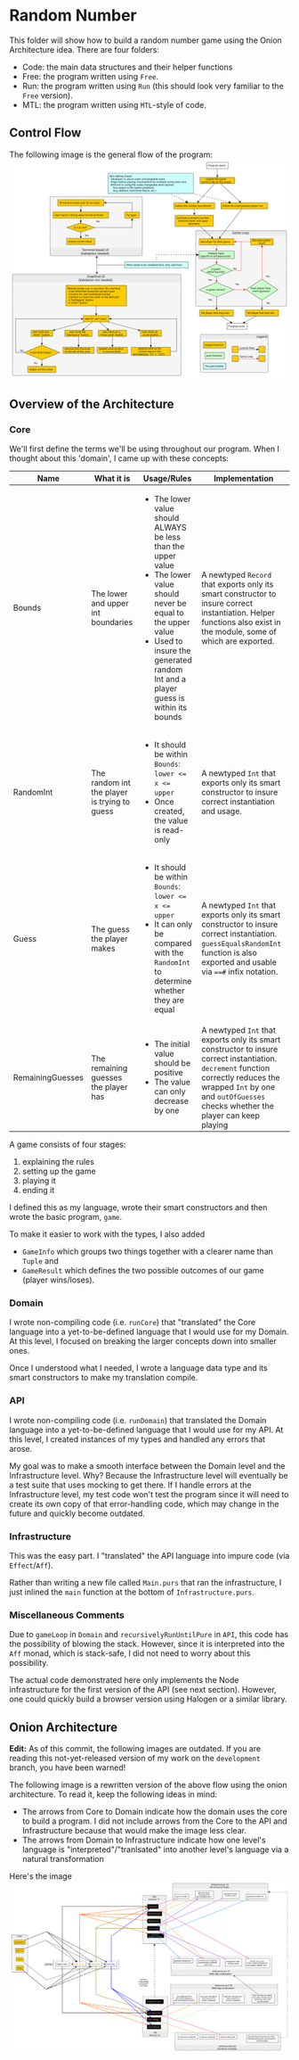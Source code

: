 # Random Number

This folder will show how to build a random number game using the Onion Architecture idea. There are four folders:
- Code: the main data structures and their helper functions
- Free: the program written using `Free`.
- Run: the program written using `Run` (this should look very familiar to the `Free` version).
- MTL: the program written using `MTL`-style of code.

## Control Flow

The following image is the general flow of the program:
![Control-Flow](./images/Control-Flow.svg)

## Overview of the Architecture

### Core

We'll first define the terms we'll be using throughout our program. When I thought about this 'domain', I came up with these concepts:

| Name | What it is | Usage/Rules | Implementation
| - | - | - | - |
| Bounds | The lower and upper int boundaries | <ul><li>The lower value should ALWAYS be less than the upper value</li><li>The lower value should never be equal to the upper value</li><li>Used to insure the generated random Int and a player guess is within its bounds</li></ul> | A newtyped `Record` that exports only its smart constructor to insure correct instantiation. Helper functions also exist in the module, some of which are exported.
| RandomInt | The random int the player is trying to guess | <ul><li>It should be within `Bounds`: `lower <= x <= upper`</li><li>Once created, the value is read-only</li></ul> | A newtyped `Int` that exports only its smart constructor to insure correct instantiation and usage.
| Guess | The guess the player makes | <ul><li>It should be within `Bounds`: `lower <= x <= upper`</li><li>It can only be compared with the `RandomInt` to determine whether they are equal</li></ul> | A newtyped `Int` that exports only its smart constructor to insure correct instantiation. `guessEqualsRandomInt` function is also exported and usable via `==#` infix notation.
| RemainingGuesses | The remaining guesses the player has | <ul><li>The initial value should be positive</li><li>The value can only decrease by one</li></ul> | A newtyped `Int` that exports only its smart constructor to insure correct instantiation. `decrement` function correctly reduces the wrapped `Int` by one and `outOfGuesses` checks whether the player can keep playing

A game consists of four stages:
1. explaining the rules
2. setting up the game
3. playing it
4. ending it

I defined this as my language, wrote their smart constructors and then wrote the basic program, `game`.

To make it easier to work with the types, I also added
- `GameInfo` which groups two things together with a clearer name than `Tuple` and
- `GameResult` which defines the two possible outcomes of our game (player wins/loses).

### Domain

I wrote non-compiling code (i.e. `runCore`) that "translated" the Core language into a yet-to-be-defined language that I would use for my Domain. At this level, I focused on breaking the larger concepts down into smaller ones.

Once I understood what I needed, I wrote a language data type and its smart constructors to make my translation compile.

### API

I wrote non-compiling code (i.e. `runDomain`) that translated the Domain language into a yet-to-be-defined language that I would use for my API. At this level, I created instances of my types and handled any errors that arose.

My goal was to make a smooth interface between the Domain level and the Infrastructure level. Why? Because the Infrastructure level will eventually be a test suite that uses mocking to get there. If I handle errors at the Infrastructure level, my test code won't test the program since it will need to create its own copy of that error-handling code, which may change in the future and quickly become outdated.

### Infrastructure

This was the easy part. I "translated" the API language into impure code (via `Effect`/`Aff`).

Rather than writing a new file called `Main.purs` that ran the infrastructure, I just inlined the `main` function at the bottom of `Infrastructure.purs`.

### Miscellaneous Comments

Due to `gameLoop` in `Domain` and `recursivelyRunUntilPure` in `API`, this code has the possibility of blowing the stack. However, since it is interpreted into the `Aff` monad, which is stack-safe, I did not need to worry about this possibility.

The actual code demonstrated here only implements the Node infrastructure for the first version of the API (see next section). However, one could quickly build a browser version using Halogen or a similar library.

## Onion Architecture

**Edit:** As of this commit, the following images are outdated. If you are reading this not-yet-released version of my work on the `development` branch, you have been warned!

The following image is a rewritten version of the above flow using the onion architecture. To read it, keep the following ideas in mind:
- The arrows from Core to Domain indicate how the domain uses the core to build a program. I did not include arrows from the Core to the API and Infrastructure because that would make the image less clear.
- The arrows from Domain to Infrastructure indicate how one level's language is "interpreted"/"tranlsated" into another level's language via a natural transformation

Here's the image
![Onion-Architecture](./images/Onion-Architecture.svg)
